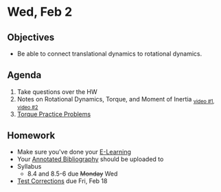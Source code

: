 Wed, Feb 2
=========    

 Objectives  
------------  
- Be able to connect translational dynamics to rotational dynamics.
 
Agenda    
---------    
1. Take questions over the HW
2. Notes on Rotational Dynamics, Torque, and Moment of Inertia <sub>[video #1](https://youtu.be/3uWwm-jut74), [video #2](https://youtu.be/iTQL4zDhPKk?t=1377)</sub>
3. [Torque Practice Problems](https://avon.schoology.com/page/5621287392)


Homework  
-------------    

- Make sure you've done your [E-Learning][e-learn]
- Your [Annotated Bibliography][bib] should be uploaded to 
- Syllabus
	- 8.4 and 8.5-6 due ~~Monday~~ Wed
- [Test Corrections](https://avon.schoology.com/assignment/5527381127/) due Fri, Feb 18
  
[e-learn]: https://avon.schoology.com/page/5634775578
[ppt]: https://avon.schoology.com/course/5138386920/materials/gp/5527381456
[pasmt]: https://avon.schoology.com/course/5138386920/materials/gp/5527196152
[ptop]: https://avon.schoology.com/course/5138386920/materials/gp/5527196115
[pvid]: https://avon.schoology.com/course/5138386920/materials/gp/5527196182
[w1]: https://avon.schoology.com/course/5138386920/materials/gp/5612372461
[ex]: https://avon.schoology.com/course/5138386920/materials/gp/5612332223
[bib]: https://avon.schoology.com/assignment/5527196339/
<!--stackedit_data:
eyJoaXN0b3J5IjpbLTEwNTI1NzMzMzksMjEwMDYwMzM2NiwtMT
E5NTYzNDIxMywtMTY2NDQ3ODg5OSwtMTUxMzg4MTQ5NCwtMTIz
MzIxNTQwNCwxMzU5MjAzMzUxLDg0NDQ2NzA3NCw1MzQ3Mzg2Mj
YsLTE0NTYwOTMwOTAsLTIwMDk2MTc1MzIsMTkzNjQzODEwOCwx
ODM5MTQyOTMwLDE5ODg3MzI2NTMsLTY2Njk2MjgyMCwxMTcxMD
E5MTc1LC05MzU1MjQzMDgsLTE5ODczNTM2NSwtMTMwNzMwNzQy
LC0xNjMxMjY2NDNdfQ==
-->